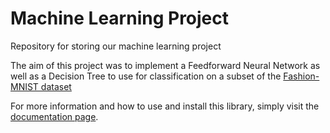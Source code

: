 # Machine Learning Project

Repository for storing our machine learning project

The aim of this project was to implement a Feedforward Neural Network as well as a Decision Tree 
to use for classification on a subset of the [Fashion-MNIST dataset](https://github.com/zalandoresearch/fashion-mnist)

For more information and how to use and install this library, simply visit the [documentation page](https://viggo-gascou.github.io/machine-learning-project/).
